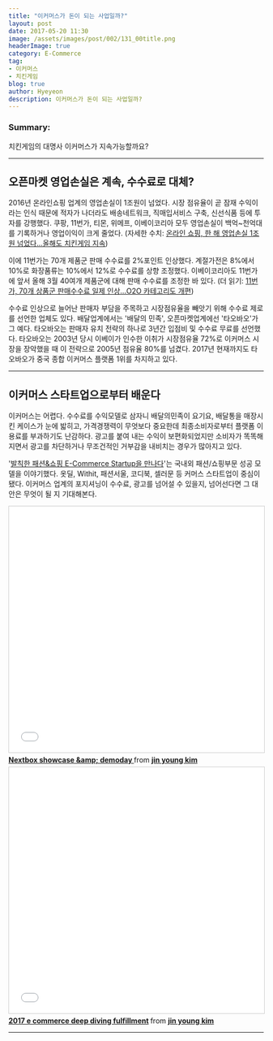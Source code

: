 ```yaml
---
title: "이커머스가 돈이 되는 사업일까?"
layout: post
date: 2017-05-20 11:30
image: /assets/images/post/002/131_00title.png
headerImage: true
category: E-Commerce
tag:
- 이커머스
- 치킨게임
blog: true
author: Hyeyeon
description: 이커머스가 돈이 되는 사업일까?
---
```


### Summary:

치킨게임의 대명사 이커머스가 지속가능할까요?

---

## 오픈마켓 영업손실은 계속, 수수료로 대체?

2016년 온라인쇼핑 업계의 영업손실이 1조원이 넘었다. 시장 점유율이 곧 잠재 수익이라는 인식 때문에 적자가 나더라도 배송네트워크, 직매입서비스 구축, 신선식품 등에 투자를 강행했다. 쿠팡, 11번가, 티몬, 위메프, 이베이코리아 모두 영업손실이 백억~천억대를 기록하거나 영업이익이 크게 줄었다. (자세한 수치: [온라인 쇼핑, 한 해 영업손실 1조원 넘었다...올해도 치킨게임 지속](http://www.etnews.com/20170416000058))

이에 11번가는 70개 제품군 판매 수수료를 2%포인트 인상했다. 계절가전은 8%에서 10%로 화장품류는 10%에서 12%로 수수료를 상향 조정했다. 이베이코리아도 11번가에 앞서 올해 3월 40여개 제품군에 대해 판매 수수료를 조정한 바 있다. (더 읽기: [11번가, 70개 상품군 판매수수료 일제 인상...O2O 카테고리도 개편](http://www.etnews.com/20170502000399))

수수료 인상으로 늘어난 판매자 부담을 주목하고 시장점유율을 빼앗기 위해 수수료 제로를 선언한 업체도 있다. 배달업계에서는 '배달의 민족', 오픈마켓업계에선 '타오바오'가 그 예다. 타오바오는 판매자 유치 전략의 하나로 3년간 입점비 및 수수료 무료를 선언했다. 타오바오는 2003년 당시 이베이가 인수한 이취가 시장점유율 72%로 이커머스 시장을 장악했을 때 이 전략으로 2005년 점유율 80%를 넘겼다. 2017년 현재까지도 타오바오가 중국 종합 이커머스 플랫폼 1위를 차지하고 있다.

---

## 이커머스 스타트업으로부터 배운다

이커머스는 어렵다. 수수료를 수익모델로 삼자니 배달의민족이 요기요, 배달통을 매장시킨 케이스가 눈에 밟히고, 가격경쟁력이 무엇보다 중요한데 최종소비자로부터 플랫폼 이용료를 부과하기도 난감하다. 광고를 붙여 내는 수익이 보편화되었지만 소비자가 똑똑해지면서 광고를 차단하거나 무조건적인 거부감을 내비치는 경우가 많아지고 있다.

'[발칙한 패션&쇼핑 E-Commerce Startup을 만나다](http://verticalplatform.kr/archives/8916)'는 국내외 패션/쇼핑부문 성공 모델을 이야기했다. 옷딜, Withit, 패션서울, 코디북, 셀러문 등 커머스 스타트업이 중심이 됐다. 이커머스 업계의 포지셔닝이 수수료, 광고를 넘어설 수 있을지, 넘어선다면 그 대안은 무엇이 될 지 기대해본다.

<iframe src="//www.slideshare.net/slideshow/embed_code/key/HiU2bUfbZpYGto" width="595" height="485" frameborder="0" marginwidth="0" marginheight="0" scrolling="no" style="border:1px solid #CCC; border-width:1px; margin-bottom:5px; max-width: 100%;" allowfullscreen> </iframe> <div style="margin-bottom:5px"> <strong> <a href="//www.slideshare.net/human5804/nextbox-showcase-amp-demoday" title="Nextbox showcase &amp;amp; demoday " target="_blank">Nextbox showcase &amp;amp; demoday </a> </strong> from <strong><a target="_blank" href="https://www.slideshare.net/human5804">jin young kim</a></strong> </div>

<iframe src="//www.slideshare.net/slideshow/embed_code/key/wSUEjHIYggVz0J" width="595" height="485" frameborder="0" marginwidth="0" marginheight="0" scrolling="no" style="border:1px solid #CCC; border-width:1px; margin-bottom:5px; max-width: 100%;" allowfullscreen> </iframe> <div style="margin-bottom:5px"> <strong> <a href="//www.slideshare.net/human5804/2017-e-commerce-deep-diving-fulfillment" title="2017 e commerce deep diving fulfillment" target="_blank">2017 e commerce deep diving fulfillment</a> </strong> from <strong><a target="_blank" href="https://www.slideshare.net/human5804">jin young kim</a></strong> </div>

---
